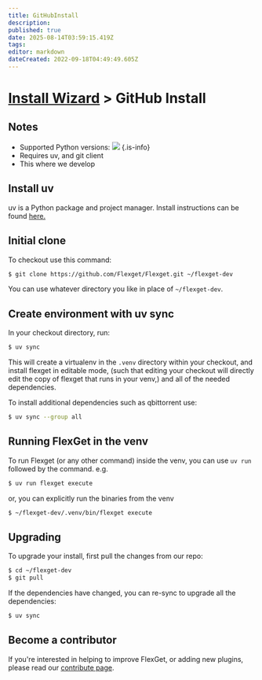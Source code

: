 ```yaml
---
title: GitHubInstall
description: 
published: true
date: 2025-08-14T03:59:15.419Z
tags: 
editor: markdown
dateCreated: 2022-09-18T04:49:49.605Z
---
```


# [Install Wizard](/InstallWizard) > GitHub Install
## Notes

 * Supported Python versions:
 ![](https://img.shields.io/pypi/pyversions/flexget?style=for-the-badge&logo=python)
{.is-info}
 * Requires uv, and git client
 * This where we develop
 
## Install uv
uv is a Python package and project manager. Install instructions can be found [here.](https://docs.astral.sh/uv/getting-started/installation/)

## Initial clone
To checkout use this command:

```bash
$ git clone https://github.com/Flexget/Flexget.git ~/flexget-dev
```

You can use whatever directory you like in place of `~/flexget-dev`.

## Create environment with uv sync
In your checkout directory, run:

```bash
$ uv sync
```

This will create a virtualenv in the `.venv` directory within your checkout, and install flexget in editable mode, (such that editing your checkout will directly edit the copy of flexget that runs in your venv,) and all of the needed dependencies.

To install additional dependencies such as qbittorrent use:


```bash
$ uv sync --group all
```

## Running FlexGet in the venv
To run Flexget (or any other command) inside the venv, you can use `uv run` followed by the command. e.g.
```bash
$ uv run flexget execute
```
or, you can explicitly run the binaries from the venv
```bash
$ ~/flexget-dev/.venv/bin/flexget execute
```

## Upgrading
To upgrade your install, first pull the changes from our repo:

```bash
$ cd ~/flexget-dev
$ git pull
```

If the dependencies have changed, you can re-sync to upgrade all the dependencies:

```bash
$ uv sync
```

## Become a contributor
If you're interested in helping to improve FlexGet, or adding new plugins, please read our [contribute page](/Contribute).
